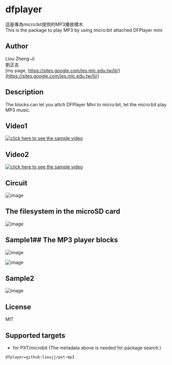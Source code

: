 # dfplayer
這是專為micro:bit提供的MP3播放積木\
This is the package to play MP3 by using micro:bit attached DFPlayer mini

## Author
Liou Zheng-Ji\
劉正吉\
[my page, https://sites.google.com/jes.mlc.edu.tw/ljj/](https://sites.google.com/jes.mlc.edu.tw/ljj/)

## Description
The blocks can let you attch DFPlayer Mini to micro:bit, let the micro:bit play MP3 music.

## Video1
[![click here to see the sample video](https://img.youtube.com/vi/ql-_ZhzFF68/0.jpg)](https://www.youtube.com/watch?v=ql-_ZhzFF68)

## Video2
[![click here to see the sample video](https://img.youtube.com/vi/ahkVE9Gdb_s/0.jpg)](https://www.youtube.com/watch?v=ahkVE9Gdb_s)

## Circuit
![image](images/schema.png)

## The filesystem in the microSD card
![image](images/filesystem.jpg)

## Sample1## The MP3 player blocks
![image](images/blocks.jpg)


![image](images/sample1.jpg)

## Sample2
![image](images/sample2.jpg)

## License

MIT

## Supported targets

* for PXT/microbit
(The metadata above is needed for package search.)

```package
dfplayer=github:lioujj/pxt-mp3
```
